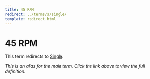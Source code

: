 ```yaml
---
title: 45 RPM
redirect: ../terms/s/single/
template: redirect.html
---
```


# 45 RPM

This term redirects to [Single](../terms/s/single/).

*This is an alias for the main term. Click the link above to view the full definition.*
